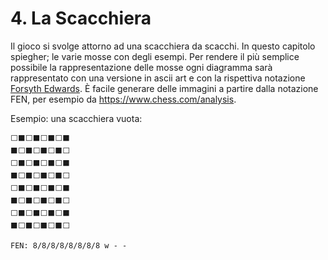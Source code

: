 # 4. La Scacchiera

Il gioco si svolge attorno ad una scacchiera da scacchi. In questo capitolo spiegher; le varie mosse con degli esempi. Per rendere il più semplice possibile la rappresentazione delle mosse ogni diagramma sarà rappresentato con una versione in ascii art e con la rispettiva notazione [Forsyth Edwards](https://en.wikipedia.org/wiki/Forsyth%E2%80%93Edwards_Notation). È facile generare delle immagini a partire dalla notazione FEN, per esempio da https://www.chess.com/analysis.

Esempio: una scacchiera vuota:

    ⬜⬛⬜⬛⬜⬛⬜⬛
    ⬛⬜⬛⬜⬛⬜⬛⬜
    ⬜⬛⬜⬛⬜⬛⬜⬛
    ⬛⬜⬛⬜⬛⬜⬛⬜
    ⬜⬛⬜⬛⬜⬛⬜⬛
    ⬛⬜⬛⬜⬛⬜⬛⬜
    ⬜⬛⬜⬛⬜⬛⬜⬛
    ⬛⬜⬛⬜⬛⬜⬛⬜

    FEN: 8/8/8/8/8/8/8/8 w - -
